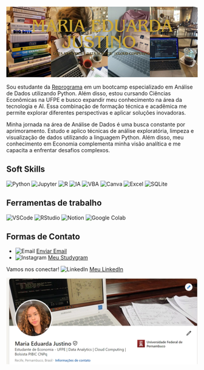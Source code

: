 ![Banner](banner.jpg)

Sou estudante da [Reprograma](https://www.reprograma.com.br) em um bootcamp especializado em Análise de Dados utilizando Python. Além disso, estou cursando Ciências Econômicas na UFPE e busco expandir meu conhecimento na área da tecnologia e AI. Essa combinação de formação técnica e acadêmica me permite explorar diferentes perspectivas e aplicar soluções inovadoras.

Minha jornada na área de Análise de Dados é uma busca constante por aprimoramento. Estudo e aplico técnicas de análise exploratória, limpeza e visualização de dados utilizando a linguagem Python. Além disso, meu conhecimento em Economia complementa minha visão analítica e me capacita a enfrentar desafios complexos.

## Soft Skills

![Python](https://img.shields.io/badge/Python-3776AB?style=flat&logo=python&logoColor=ffffff)
![Jupyter](https://img.shields.io/badge/Jupyter-Notebook-orange?style=flat-square&logo=jupyter)
![R](https://img.shields.io/badge/R-276DC3?style=flat&logo=R&logoColor=ffffff)
![IA](https://img.shields.io/badge/IA-ffcc00?style=flat&logo=artificial-intelligence&logoColor=000000)
![VBA](https://img.shields.io/badge/VBA-3C3F50?style=flat&logo=visual-basic&logoColor=ffffff)
![Canva](https://img.shields.io/badge/Canva-00C4CC?style=flat&logo=canva&logoColor=ffffff)
![Excel](https://img.shields.io/badge/Excel-217346?style=flat&logo=microsoft-excel&logoColor=ffffff)
![SQLite](https://img.shields.io/badge/SQLite-003B57?style=flat&logo=sqlite&logoColor=ffffff)

## Ferramentas de trabalho
![VSCode](https://img.shields.io/badge/VSCode-007ACC?style=flat&logo=visual-studio-code&logoColor=ffffff)
![RStudio](https://img.shields.io/badge/RStudio-75AADB?style=flat&logo=RStudio&logoColor=ffffff)
![Notion](https://img.shields.io/badge/Notion-000000?style=flat&logo=notion&logoColor=ffffff)
![Google Colab](https://img.shields.io/badge/Google_Colab-F9AB00?style=flat&logo=googlecolab&logoColor=ffffff)

## Formas de Contato

- ![Email](https://img.shields.io/badge/Email-D14836?style=flat&logo=gmail&logoColor=ffffff) [Enviar Email](mailto:madujustinostudies@gmail.com)
- ![Instagram](https://img.shields.io/badge/Instagram-E1306C?style=flat&logo=instagram&logoColor=ffffff) [Meu Studygram](https://www.instagram.com/iemstudies)

Vamos nos conectar! ![LinkedIn](https://img.shields.io/badge/LinkedIn-0077B5?style=flat&logo=linkedin&logoColor=ffffff) [Meu LinkedIn](https://www.linkedin.com/in/meduardajustino/)

![Foto de Perfil](linkedin.jpeg)


